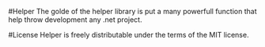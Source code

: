 
#Helper
 The golde of the helper library is put a many powerfull function that help throw development any .net project.





#License
 Helper is freely distributable under the terms of the MIT license.

 



